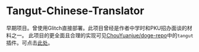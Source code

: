# Tangut-Chinese-Translator
早期项目。曾使用Glitch直接部署。此项目曾经是作者中学时和PKU招办面谈的材料之一。
此项目的更全面且合理的实现可见[ChouYuanjue/doge-repo](https://github.com/ChouYuanjue/doge-repo/)中的`tangut`插件。可点击[此处]([ChouYuanjue](https://github.com/ChouYuanjue/doge-repo/tree/master/doge-v4/tangut))。
